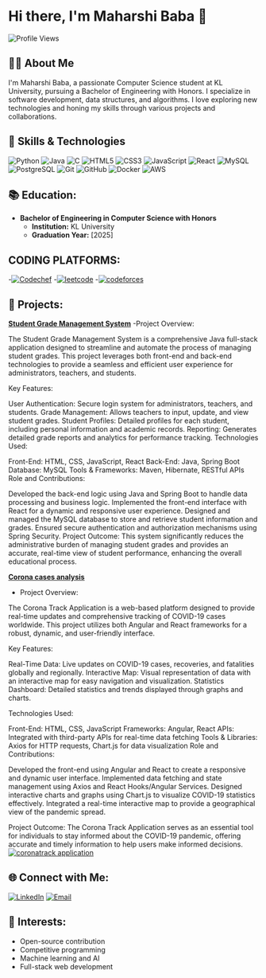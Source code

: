 
# Hi there, I'm Maharshi Baba 👋

![Profile Views](https://komarev.com/ghpvc/?username=your-username&style=flat-square)

## 👨‍🎓 About Me

I'm Maharshi Baba, a passionate Computer Science student at KL University, pursuing a Bachelor of Engineering with Honors. I specialize in software development, data structures, and algorithms. I love exploring new technologies and honing my skills through various projects and collaborations.

## 🔧 Skills & Technologies

![Python](https://img.shields.io/badge/-Python-333333?style=flat&logo=python&logoWidth=40)
![Java](https://img.shields.io/badge/-Java-333333?style=flat&logo=java&logoColor=007396&logoWidth=40)
![C](https://img.shields.io/badge/-C-333333?style=flat&logo=c&logoColor=00599C&logoWidth=40)
![HTML5](https://img.shields.io/badge/-HTML5-333333?style=flat&logo=HTML5&logoWidth=40)
![CSS3](https://img.shields.io/badge/-CSS3-333333?style=flat&logo=css3&logoWidth=40)
![JavaScript](https://img.shields.io/badge/-JavaScript-333333?style=flat&logo=javascript&logoWidth=40)
![React](https://img.shields.io/badge/-React-333333?style=flat&logo=react&logoWidth=40)
![MySQL](https://img.shields.io/badge/-MySQL-333333?style=flat&logo=mysql&logoWidth=40)
![PostgreSQL](https://img.shields.io/badge/-PostgreSQL-333333?style=flat&logo=postgresql&logoWidth=40)
![Git](https://img.shields.io/badge/-Git-333333?style=flat&logo=git&logoWidth=40)
![GitHub](https://img.shields.io/badge/-GitHub-333333?style=flat&logo=github&logoWidth=40)
![Docker](https://img.shields.io/badge/-Docker-333333?style=flat&logo=docker&logoWidth=40)
![AWS](https://img.shields.io/badge/-AWS-333333?style=flat&logo=amazon-aws&logoWidth=40)


## 📚 Education:
- **Bachelor of Engineering in Computer Science with Honors**
  - **Institution:** KL University
  - **Graduation Year:** [2025]
    
## CODING PLATFORMS:
-[![Codechef](https://image.pngaaa.com/788/4464788-middle.png)](https://www.codechef.com/users/klu_2100032303)
-[![leetcode](https://res.cloudinary.com/apideck/image/upload/w_196,f_auto/v1660571091/marketplaces/ckgbapf48v2r20b99pe4pio5o/listings/leetcode_fyzvpo.png)](https://leetcode.com/u/2100032303/)
-[![codeforces](https://encrypted-tbn0.gstatic.com/images?q=tbn:ANd9GcQ69Ryw05X2VZZV8ktYQwsPBC6fkcOmaLIINkgVDYBY4-FhuKpHtmlZFkdo-KR9zHURxVU&usqp=CAU)](https://codeforces.com/profile/MAHARSHI_A)

## 🌟 Projects:

**[Student Grade Management System](#)**
 -Project Overview:

The Student Grade Management System is a comprehensive Java full-stack application designed to streamline and automate the process of managing student grades. This project leverages both front-end and back-end technologies to provide a seamless and efficient user experience for administrators, teachers, and students.

Key Features:

User Authentication: Secure login system for administrators, teachers, and students.
Grade Management: Allows teachers to input, update, and view student grades.
Student Profiles: Detailed profiles for each student, including personal information and academic records.
Reporting: Generates detailed grade reports and analytics for performance tracking.
Technologies Used:

Front-End: HTML, CSS, JavaScript, React
Back-End: Java, Spring Boot
Database: MySQL
Tools & Frameworks: Maven, Hibernate, RESTful APIs
Role and Contributions:

Developed the back-end logic using Java and Spring Boot to handle data processing and business logic.
Implemented the front-end interface with React for a dynamic and responsive user experience.
Designed and managed the MySQL database to store and retrieve student information and grades.
Ensured secure authentication and authorization mechanisms using Spring Security.
Project Outcome:
This system significantly reduces the administrative burden of managing student grades and provides an accurate, real-time view of student performance, enhancing the overall educational process.

**[Corona cases analysis](#)**
 - Project Overview:

The Corona Track Application is a web-based platform designed to provide real-time updates and comprehensive tracking of COVID-19 cases worldwide. This project utilizes both Angular and React frameworks for a robust, dynamic, and user-friendly interface.

Key Features:

Real-Time Data: Live updates on COVID-19 cases, recoveries, and fatalities globally and regionally.
Interactive Map: Visual representation of data with an interactive map for easy navigation and visualization.
Statistics Dashboard: Detailed statistics and trends displayed through graphs and charts.

Technologies Used:

Front-End: HTML, CSS, JavaScript
Frameworks: Angular, React
APIs: Integrated with third-party APIs for real-time data fetching
Tools & Libraries: Axios for HTTP requests, Chart.js for data visualization
Role and Contributions:

Developed the front-end using Angular and React to create a responsive and dynamic user interface.
Implemented data fetching and state management using Axios and React Hooks/Angular Services.
Designed interactive charts and graphs using Chart.js to visualize COVID-19 statistics effectively.
Integrated a real-time interactive map to provide a geographical view of the pandemic spread.

Project Outcome:
The Corona Track Application serves as an essential tool for individuals to stay informed about the COVID-19 pandemic, offering accurate and timely information to help users make informed decisions.
[![coronatrack application](https://www.shutterstock.com/image-vector/vector-illustration-coronavirus-2019ncov-covid19-600nw-1673761141.jpg)](https://maharshi1.netlify.app)

## 🌐 Connect with Me:
[![LinkedIn](https://img.shields.io/badge/-LinkedIn-0A66C2?style=flat&logo=linkedin&logoColor=white)](https://www.linkedin.com/in/addanki-maharshi-baba-747754226/)
[![Email](https://img.shields.io/badge/-Email-D14836?style=flat&logo=gmail&logoColor=white)](babamaharshi2@gmail.com)

## 📝 Interests:
- Open-source contribution
- Competitive programming
- Machine learning and AI
- Full-stack web development

